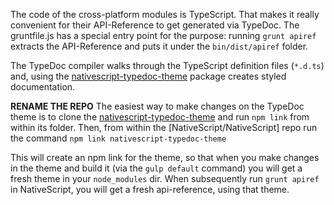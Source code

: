 The code of the cross-platform modules is TypeScript. That makes it really convenient for their API-Reference to get generated via TypeDoc. The gruntfile.js has a special entry point for the purpose: running `grunt apiref` extracts the API-Reference and puts it under the `bin/dist/apiref` folder.

The TypeDoc compiler walks through the TypeScript definition files (`*.d.ts`) and, using the [nativescript-typedoc-theme](https://www.npmjs.com/package/nativescript-typedoc-theme) package creates styled documentation.

**RENAME THE REPO**
The easiest way to make changes on the TypeDoc theme is to clone the [nativescript-typedoc-theme](https://github.com/NativeScript/tns-core-modules-API-Ref) and run `npm link` from within its folder.
Then, from within the [NativeScript/NativeScript] repo run the command `npm link nativescript-typedoc-theme`

This will create an npm link for the theme, so that when you make changes in the theme and build it (via the `gulp default` command) you will get a fresh theme in your `node_modules` dir. When subsequently run `grunt apiref` in NativeScript, you will get a fresh api-reference, using that theme.


